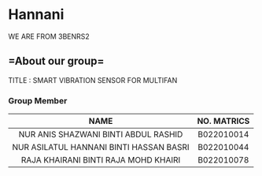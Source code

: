 # Hannani

WE ARE FROM 3BENRS2

## =About our group=
TITLE : SMART VIBRATION SENSOR FOR MULTIFAN
### Group Member
| NAME | NO. MATRICS |
|:---:|:---:|
|NUR ANIS SHAZWANI BINTI ABDUL RASHID|B022010014|
|NUR ASILATUL HANNANI BINTI HASSAN BASRI|B022010044|
|RAJA KHAIRANI BINTI RAJA MOHD KHAIRI|B022010078|
